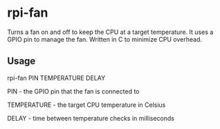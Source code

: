 # rpi-fan

Turns a fan on and off to keep the CPU at a target temperature. It uses a GPIO pin to manage the fan. Written in C to minimize CPU overhead.

## Usage
rpi-fan PIN TEMPERATURE DELAY

PIN - the GPIO pin that the fan is connected to

TEMPERATURE - the target CPU temperature in Celsius

DELAY - time between temperature checks in milliseconds
